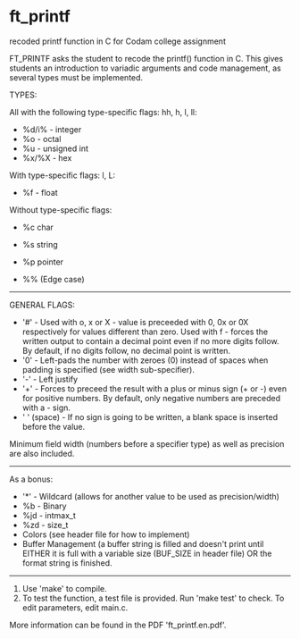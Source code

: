 # ft_printf
recoded printf function in C for Codam college assignment


FT_PRINTF asks the student to recode the printf() function in C. This gives students an introduction to variadic arguments and code management, as several types must be implemented.

TYPES:

All with the following type-specific flags: hh, h, l, ll:
- %d/i% - integer
- %o - octal
- %u - unsigned int
- %x/%X - hex


With type-specific flags: l, L:
- %f - float

Without type-specific flags:
- %c			char
- %s			string
- %p			pointer

- %%			(Edge case)

---
GENERAL FLAGS:
- '#'  -   	  Used with o, x or X - value is preceeded with 0, 0x or 0X respectively for values different than zero.
            Used with f - forces the written output to contain a decimal point even if no more digits follow. By default, if             no digits follow, no decimal point is written.
- '0'  -       Left-pads the number with zeroes (0) instead of spaces when padding is specified (see width sub-specifier).
- '-'  -       Left justify
- '+'  -       Forces to preceed the result with a plus or minus sign (+ or -) even for positive numbers. By default, only                 negative numbers are preceded with a - sign.
- ' ' (space) - If no sign is going to be written, a blank space is inserted before the value.

Minimum field width (numbers before a specifier type) as well as precision are also included.

---
As a bonus:
- '*' - Wildcard (allows for another value to be used as precision/width)
- %b  - Binary
- %jd - intmax_t
- %zd - size_t
- Colors  (see header file for how to implement)
- Buffer Management (a buffer string is filled and doesn't print until EITHER it is full with a variable size (BUF_SIZE in header file) OR the format string is finished.


-------------------------------------------
1. Use 'make' to compile.
2. To test the function, a test file is provided. Run 'make test' to check. To edit parameters, edit main.c.

More information can be found in the PDF 'ft_printf.en.pdf'.
